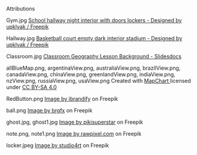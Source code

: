 Attributions

Gym.jpg 
<a href="https://www.freepik.com/free-vector/school-hallway-night-interior-with-doors-lockers_7588847.htm">School hallway night interior with doors lockers - Designed by upklyak / Freepik</a>

Hallway.jpg
<a href="https://www.freepik.com/free-vector/basketball-court-empty-dark-interior-stadium_8433561.htm">Basketball court empty dark interior stadium - Designed by upklyak / Freepik</a>

Classroom.jpg
<a href="https://slidesdocs.com/background/classroom-geography-lesson-powerpoint-background_07073ef910">Classroom Geography Lesson Background - Slidesdocs</a>

allBlueMap.png, argentinaView.png, australiaView.png, brazilView.png, canadaView.png, chinaView.png, greenlandView.png, indiaView.png, nzView.png, russiaView.png, usaView.png
Created with <a href="https://www.mapchart.net/world.html">MapChart </a> 
licensed under <a href="https://creativecommons.org/licenses/by-sa/4.0/">CC BY-SA 4.0</a>

RedButton.png
<a href="https://www.freepik.com/free-vector/set-4-coloured-buttons-black-background_1126539.htm#page=2&query=red%20button&position=3&from_view=search&track=ais">Image by ibrandify</a> on Freepik

ball.png
<a href="https://www.freepik.com/free-vector/ball_3077534.htm">Image by brgfx</a> on Freepik

ghost.jpg, ghost1.jpg
<a href="https://www.freepik.com/free-vector/hand-drawn-halloween-ghosts-collection_18953723.htm">Image by pikisuperstar</a> on Freepik

note.png, note1.png
<a href="https://www.freepik.com/free-vector/blank-writing-paper-collection_3760097.htm">Image by rawpixel.com</a> on Freepik

locker.jpeg
<a href="https://www.freepik.com/free-vector/blue-locker-closed-cabinet-with-locks-doors-storage-clothes-public-sport-gym-school-office-security-closet-wardrobe-cupboard-isolated-white_28945982.htm#query=locker&position=9&from_view=search&track=sph">Image by studio4rt</a> on Freepik